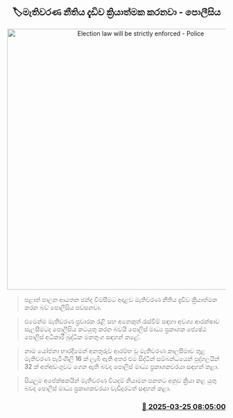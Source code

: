 <p align='center'><b><h2 align='center' title='Election law will be strictly enforced - Police'>🏷මැතිවරණ නීතිය දැඩිව ක්‍රියාත්මක කරනවා - පොලීසිය</h2></b></p>
<p align='center'><img src='https://helakuru.sgp1.cdn.digitaloceanspaces.com/esana/images/lib/buddika-manathunga.jpg' width='600' alt='Election law will be strictly enforced - Police'></p>

> පළාත් පාලන ආයතන ඡන්ද විමසීමට අදාළව මැතිවරණ නීතිය දැඩිව ක්‍රියාත්මක කරන බව පොලීසිය පවසනවා.

> එමෙන්ම මැතිවරණ ප්‍රචාරක රැළි සහ අනෙකුත් රැස්වීම් සඳහා අවශ්‍ය ආරක්ෂාව සැලසීමටද පොලීසිය කටයුතු කරන බවයි පොලිස් මාධ්‍ය ප්‍රකාශක ජ්‍යෙෂ්ඨ පොලිස් අධිකාරී බුද්ධික මනතුංග සඳහන් කළේ.

> නාම යෝජනා භාරදීමෙන් අනතුරුව ආරම්භ වූ මැතිවරණ කාලසීමාව තුළ මැතිවරණ පැමිණිලි 16 ක් ලැබී ඇති අතර එම සිද්ධීන් සම්බන්ධයෙන් පුද්ගලයින් 32 ක් අත්අඩංගුවට ගෙන ඇති බවද පොලිස් මාධ්‍ය ප්‍රකාශකවරයා සඳහන් කළා.

> සියලුම අපේක්ෂකයින් මැතිවරණ වියදම් නියාමන පනතට අනුව ක්‍රියා කළ යුතු බවද පොලිස් මාධ්‍ය ප්‍රකාශකවරයා වැඩිදුරටත් සඳහන් කළා.



<h3 align='right'><a href='https://www.helakuru.lk/esana/p/108608/'>📅 2025-03-25 08:05:00</a></h3>
